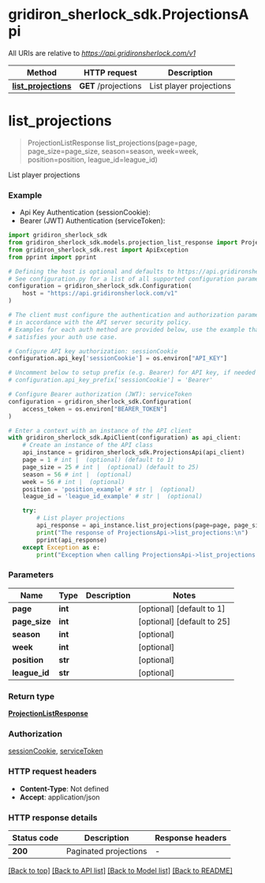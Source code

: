 # gridiron_sherlock_sdk.ProjectionsApi

All URIs are relative to *https://api.gridironsherlock.com/v1*

Method | HTTP request | Description
------------- | ------------- | -------------
[**list_projections**](ProjectionsApi.md#list_projections) | **GET** /projections | List player projections


# **list_projections**
> ProjectionListResponse list_projections(page=page, page_size=page_size, season=season, week=week, position=position, league_id=league_id)

List player projections

### Example

* Api Key Authentication (sessionCookie):
* Bearer (JWT) Authentication (serviceToken):

```python
import gridiron_sherlock_sdk
from gridiron_sherlock_sdk.models.projection_list_response import ProjectionListResponse
from gridiron_sherlock_sdk.rest import ApiException
from pprint import pprint

# Defining the host is optional and defaults to https://api.gridironsherlock.com/v1
# See configuration.py for a list of all supported configuration parameters.
configuration = gridiron_sherlock_sdk.Configuration(
    host = "https://api.gridironsherlock.com/v1"
)

# The client must configure the authentication and authorization parameters
# in accordance with the API server security policy.
# Examples for each auth method are provided below, use the example that
# satisfies your auth use case.

# Configure API key authorization: sessionCookie
configuration.api_key['sessionCookie'] = os.environ["API_KEY"]

# Uncomment below to setup prefix (e.g. Bearer) for API key, if needed
# configuration.api_key_prefix['sessionCookie'] = 'Bearer'

# Configure Bearer authorization (JWT): serviceToken
configuration = gridiron_sherlock_sdk.Configuration(
    access_token = os.environ["BEARER_TOKEN"]
)

# Enter a context with an instance of the API client
with gridiron_sherlock_sdk.ApiClient(configuration) as api_client:
    # Create an instance of the API class
    api_instance = gridiron_sherlock_sdk.ProjectionsApi(api_client)
    page = 1 # int |  (optional) (default to 1)
    page_size = 25 # int |  (optional) (default to 25)
    season = 56 # int |  (optional)
    week = 56 # int |  (optional)
    position = 'position_example' # str |  (optional)
    league_id = 'league_id_example' # str |  (optional)

    try:
        # List player projections
        api_response = api_instance.list_projections(page=page, page_size=page_size, season=season, week=week, position=position, league_id=league_id)
        print("The response of ProjectionsApi->list_projections:\n")
        pprint(api_response)
    except Exception as e:
        print("Exception when calling ProjectionsApi->list_projections: %s\n" % e)
```



### Parameters


Name | Type | Description  | Notes
------------- | ------------- | ------------- | -------------
 **page** | **int**|  | [optional] [default to 1]
 **page_size** | **int**|  | [optional] [default to 25]
 **season** | **int**|  | [optional] 
 **week** | **int**|  | [optional] 
 **position** | **str**|  | [optional] 
 **league_id** | **str**|  | [optional] 

### Return type

[**ProjectionListResponse**](ProjectionListResponse.md)

### Authorization

[sessionCookie](../README.md#sessionCookie), [serviceToken](../README.md#serviceToken)

### HTTP request headers

 - **Content-Type**: Not defined
 - **Accept**: application/json

### HTTP response details

| Status code | Description | Response headers |
|-------------|-------------|------------------|
**200** | Paginated projections |  -  |

[[Back to top]](#) [[Back to API list]](../README.md#documentation-for-api-endpoints) [[Back to Model list]](../README.md#documentation-for-models) [[Back to README]](../README.md)

